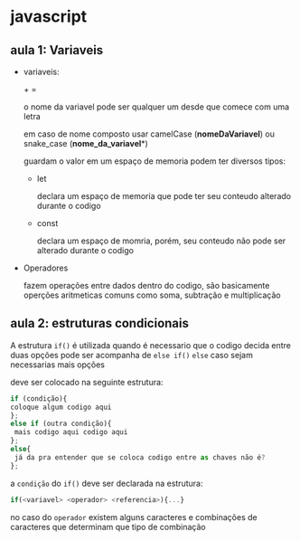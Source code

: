 # javascript

## aula 1: Variaveis

- variaveis:
  
  <Tipo da variavel> + <Nome> = <valor>
  
  o nome da variavel pode ser qualquer um desde que comece com uma letra
  
  em caso de nome composto usar camelCase (**nomeDaVariavel**) ou snake_case (**nome_da_variavel***)
  
  guardam o valor em um espaço de memoria podem ter diversos tipos:
  
  - let
    
    declara um espaço de memoria que pode ter seu conteudo alterado durante o codigo
  
  - const
    
    declara  um espaço de momria, porém, seu conteudo não pode ser alterado durante o codigo

- Operadores
  
  fazem operações entre dados dentro do codigo, são basicamente operções aritmeticas comuns como soma, subtração e multiplicação

## aula 2: estruturas condicionais

A estrutura `if()` é utilizada quando é necessario que o codigo decida entre  duas opções pode ser acompanha de `else if()` `else` caso sejam necessarias mais opções

deve ser colocado na seguinte estrutura:

```javascript
if (condição){
coloque algum codigo aqui
};
else if (outra condição){
 mais codigo aqui codigo aqui
};
else{
 já da pra entender que se coloca codigo entre as chaves não é?
};
```

a `condição` do `if()` deve ser declarada na estrutura:

```javascript
if(<variavel> <operador> <referencia>){...}
```

no caso do `operador` existem alguns caracteres e combinações de caracteres que determinam que tipo de combinação
